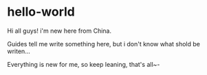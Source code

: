 hello-world
===========

Hi all guys! i'm new here from China. 

Guides tell me write something here, but i don't know what shold be writen...

Everything is new for me, so keep leaning, that's all~-
